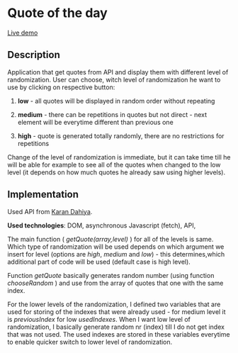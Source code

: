 # Quote of the day

[Live demo](https://alice-rez.github.io/Quote-of-the-day/)

## Description

Application that get quotes from API and display them with different level of randomization. User can choose, witch level of randomization he want to use by clicking on respective button:

1. **low** - all quotes will be displayed in random order without repeating

2. **medium** - there can be repetitions in quotes but not direct - next element will be everytime different than previous one

3. **high** - quote is generated totally randomly, there are no restrictions for repetitions

Change of the level of randomization is immediate, but it can take time till he will be able for example to see all of the quotes when changed to the low level (it depends on how much quotes he already saw using higher levels).

## Implementation

Used API from [Karan Dahiya](https://github.com/KaranDahiya/philosophy-quotes-API).

**Used technologies**: DOM, asynchronous Javascript (fetch), API, 

The main function ( _getQuote(array,level)_ ) for all of the levels is same. Which type of randomization will be used depends on which argument we insert for level (options are _high_, _medium_ and _low_) - this determines,which additional part of code will be used (default case is high level).

Function _getQuote_ basically generates random number (using function _chooseRandom_ ) and use from the array of quotes that one with the same index.

For the lower levels of the randomization, I defined two variables that are used for storing of the indexes that were already used - for medium level it is _previousIndex_ for low _usedIndexes_. When I want low level of randomization, I basically generate random nr (index) till I do not get index that was not used. The used indexes are stored in these variables everytime to enable quicker switch to lower level of randomization.

